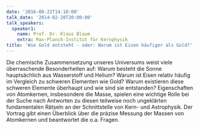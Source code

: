 ```yaml
---
date: '2016-08-22T14:18:00'
talk_date: '2014-02-28T20:00:00'
talk_speakers:
  speaker1:
    name: Prof. Dr. Klaus Blaum
    extra: Max-Planck-Institut für Kernphysik
title: 'Wie Gold entsteht - oder: Warum ist Eisen häufiger als Gold?'
---
```

Die chemische Zusammensetzung unseres Universums weist viele überraschende Besonderheiten auf: Warum besteht die Sonne hauptsächlich aus Wasserstoff und Helium? Warum ist Eisen relativ häufig im Vergleich zu schweren Elementen wie Gold? Warum existieren diese schweren Elemente überhaupt und wie sind sie entstanden? Eigenschaften von Atomkernen, insbesondere die Masse, spielen eine wichtige Rolle bei der Suche nach Antworten zu diesen teilweise noch ungeklärten fundamentalen Rätseln an der Schnittstelle von Kern- und Astrophysik. Der Vortrag gibt einen Überblick über die präzise Messung der Massen von Atomkernen und beantwortet die o.a. Fragen.